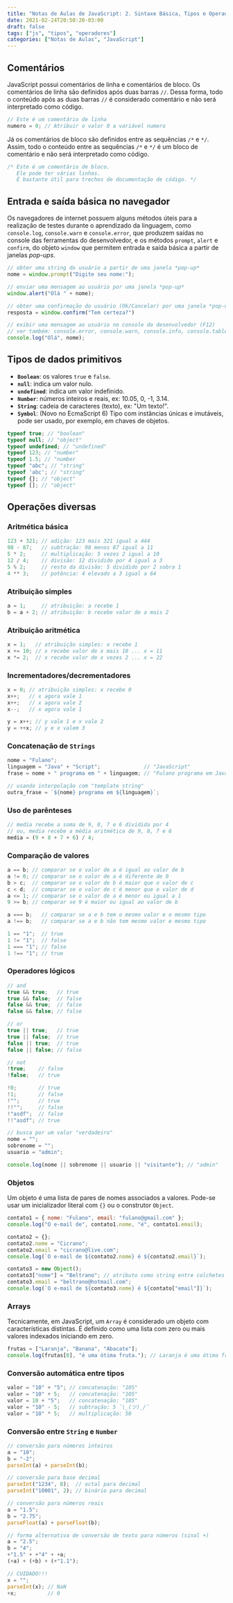 ```yaml
---
title: "Notas de Aulas de JavaScript: 2. Sintaxe Básica, Tipos e Operadores"
date: 2021-02-24T20:50:20-03:00
draft: false
tags: ["js", "tipos", "operadores"]
categories: ["Notas de Aulas", "JavaScript"]
---
```



## Comentários

JavaScript possui comentários de linha e comentários de bloco.
Os comentários de linha são definidos após duas barras `//`.
Dessa forma, todo o conteúdo após as duas barras `//` é considerado comentário e não será interpretado como código.

```js
// Este é um comentário de linha
numero = 0; // Atribuir o valor 0 a variável numero
```

Já os comentários de bloco são definidos entre as sequências `/*` e `*/`.
Assim, todo o conteúdo entre as sequências `/*` e `*/` é um bloco de comentário e não será interpretado como código.

```js
/* Este é um comentário de bloco.
   Ele pode ter várias linhas.
   É bastante útil para trechos de documentação de código. */
```


## Entrada e saída básica no navegador

Os navegadores de internet possuem alguns métodos úteis para a realização de testes durante o aprendizado da linguagem, como `console.log`, `console.warn` e `console.error`, que produzem saídas no console das ferramentas do desenvolvedor, e os métodos `prompt`, `alert` e `confirm`, do objeto `window` que permitem entrada e saída básica a partir de janelas *pop-ups*.

```js
// obter uma string do usuário a partir de uma janela *pop-up*
nome = window.prompt("Digite seu nome:");

// enviar uma mensagem ao usuário por uma janela *pop-up*
window.alert("Olá " + nome);

// obter uma confirmação do usuário (Ok/Cancelar) por uma janela *pop-up*
resposta = window.confirm("Tem certeza?")

// exibir uma mensagem ao usuário no console do desenvolvedor (F12)
// ver também: console.error, console.warn, console.info, console.table, ...
console.log("Olá", nome);
```


## Tipos de dados primitivos

- **`Boolean`**: os valores `true` e `false`.
- **`null`**: indica um valor nulo.
- **`undefined`**: indica um valor indefinido.
- **`Number`**: números inteiros e reais, ex: 10.05, 0, -1, 3.14.
- **`String`**: cadeia de caracteres (texto), ex: "Um texto!".
- **`Symbol`**: (Novo no EcmaScript 6) Tipo com instâncias únicas e imutáveis, pode ser usado, por exemplo, em chaves de objetos.

```js
typeof true; // "boolean"
typeof null; // "object"
typeof undefined; // "undefined"
typeof 123; // "number" 
typeof 1.5; // "number
typeof "abc"; // "string"
typeof 'abc'; // "string"
typeof {}; // "object"
typeof []; // "object"
```


## Operações diversas

### Aritmética básica

```js
123 + 321; // adição: 123 mais 321 igual a 444
98 - 87;   // subtração: 98 menos 87 igual a 11
5 * 2;     // multiplicação: 5 vezes 2 igual a 10
12 / 4;    // divisão: 12 dividido por 4 igual a 3
5 % 2;     // resto da divisão: 5 dividido por 2 sobra 1
4 ** 3;    // potência: 4 elevado a 3 igual a 64
```


### Atribuição simples

```js
a = 1;     // atribuição: a recebe 1
b = a + 2; // atribuição: b recebe valor de a mais 2
```


### Atribuição aritmética

```js
x = 1;   // atribuição simples: x recebe 1
x += 10; // x recebe valor de x mais 10 ... x = 11
x *= 2;  // x recebe valor de x vezes 2 ... x = 22
```


### Incrementadores/decrementadores

```js
x = 0; // atribuição simples: x recebe 0
x++;   // x agora vale 1
x++;   // x agora vale 2
x--;   // x agora vale 1

y = x++; // y vale 1 e x vale 2
y = ++x; // y e x valem 3
```


### Concatenação de `Strings`

```js
nome = "Fulano";
linguagem = "Java" + "Script";              // "JavaScript"
frase = nome + " programa em " + linguagem; // "Fulano programa em JavaScript"

// usando interpolação com "template string"
outra_frase = `${nome} programa em ${linguagem}`;
```


### Uso de parênteses

```js
// media recebe a soma de 9, 8, 7 e 6 dividida por 4
// ou, media recebe a média aritmética de 9, 8, 7 e 6
media = (9 + 8 + 7 + 6) / 4;
```


### Comparação de valores

```js
a == b; // comparar se o valor de a é igual ao valor de b
a != 0; // comparar se o valor de a é diferente de 0
b > c;  // comparar se o valor de b é maior que o valor de c
c < d;  // comparar se o valor de c é menor que o valor de d
a <= 1; // comparar se o valor de a é menor ou igual a 1
9 >= b; // comparar se 9 é maior ou igual ao valor de b

a === b;   // comparar se a e b tem o mesmo valor e o mesmo tipo
a !== b;   // comparar se a e b não tem mesmo valor e mesmo tipo

1 == "1";  // true
1 != "1";  // false
1 === "1"; // false
1 !== "1"; // true
```


### Operadores lógicos

```js
// and
true && true;   // true
true && false;  // false
false && true;  // false
false && false; // false

// or
true || true;   // true
true || false;  // true
false || true;  // true
false || false; // false

// not
!true;    // false
!false;   // true

!0;       // true
!1;       // false
!"";      // true
!!"";     // false
!"asdf";  // false
!!"asdf"; // true

// busca por um valor "verdadeiro"
nome = "";
sobrenome = "";
usuario = "admin";

console.log(nome || sobrenome || usuario || "visitante"); // "admin"
```


### Objetos

Um objeto é uma lista de pares de nomes associados a valores. 
Pode-se usar um inicializador literal com `{}` ou o construtor `Object`.

```js
contato1 = { nome: "Fulano", email: "fulano@gmail.com" };
console.log("O e-mail de", contato1.nome, "é", contato1.email);

contato2 = {};
contato2.nome = "Cicrano";
contato2.email = "cicrano@live.com";
console.log(`O e-mail de ${contato2.nome} é ${contato2.email}`);

contato3 = new Object();
contato3["nome"] = "Beltrano"; // atributo como string entre colchetes []
contato3.email = "beltrano@hotmail.com";
console.log(`O e-mail de ${contato3.nome} é ${contato["email"]}`);
```


### Arrays

Tecnicamente, em JavaScript, um `Array` é considerado um objeto com características distintas.
É definido como uma lista com zero ou mais valores indexados iniciando em zero.

```js
frutas = ["Laranja", "Banana", "Abacate"];
console.log(frutas[0], "é uma ótima fruta."); // Laranja é uma ótima fruta.
```


### Conversão automática entre tipos

```js
valor = "10" + "5"; // concatenação: "105"
valor = "10" + 5;   // concatenação: "105"
valor = 10 + "5";   // concatenação: "105"
valor = "10" - 5;   // subtração: 5 ¯\_(ツ)_/¯
valor = "10" * 5;   // multiplicação: 50
```


### Conversão entre `String` e `Number`

```js
// conversão para números inteiros
a = "10";
b = "-2";
parseInt(a) + parseInt(b);

// conversão para base decimal
parseInt("1234", 8);  // octal para decimal
parseInt("10001", 2); // binário para decimal

// conversão para números reais
a = "1.5";
b = "2.75";
parseFloat(a) + parseFloat(b);

// forma alternativa de conversão de texto para números (sinal +)
a = "2.5";
b = "4";
+"1.5" + +"4" + +a;
(+a) + (+b) + (+"1.1");

// CUIDADO!!!
x = "";
parseInt(x); // NaN
+x;          // 0
```

